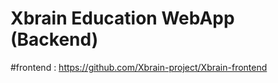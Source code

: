 # Xbrain Education WebApp (Backend)

#frontend : https://github.com/Xbrain-project/Xbrain-frontend

